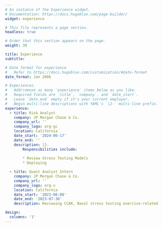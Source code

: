 ```yaml
---
# An instance of the Experience widget.
# Documentation: https://docs.hugoblox.com/page-builder/
widget: experience

# This file represents a page section.
headless: true

# Order that this section appears on the page.
weight: 30

title: Experience
subtitle:

# Date format for experience
#   Refer to https://docs.hugoblox.com/customization/#date-format
date_format: Jan 2006

# Experiences.
#   Add/remove as many `experience` items below as you like.
#   Required fields are `title`, `company`, and `date_start`.
#   Leave `date_end` empty if it's your current employer.
#   Begin multi-line descriptions with YAML's `|2-` multi-line prefix.
experience:
  - title: Risk Analyst
    company: JP Morgan Chase & Co.
    company_url: ''
    company_logo: org-gc
    location: California
    date_start: '2024-06-17'
    date_end: ''
    description: |2-
        Responsibilities include:
        
        * Review Stress Testing Models
        * Deploying

  - title: Quant Analyst Intern
    company: JP Morgan Chase & Co.
    company_url: ''
    company_logo: org-x
    location: California
    date_start: '2023-06-08'
    date_end: '2023-07-30'
    description: Reviewing CCAR, Basel stress testing exercise-related quantitative models in the Commercial Real Estate Sector

design:
  columns: '1'
---
```

